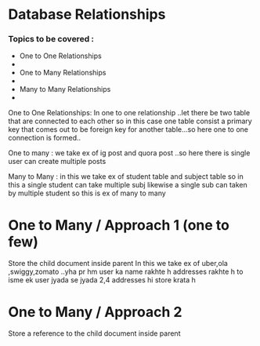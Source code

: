 # Database Relationships
<h3>Topics to be covered :</h3>
<ul>
<li>One to One Relationships<li>
<li>One to Many Relationships<li>
<li>Many to Many Relationships<li>
</ul>

One to One Relationships: In one to one relationship ..let there be two table that are connected to each other so in this case one table consist a primary key that comes out to be foreign key for another table...so here one to one connection is formed..
 
 One to many : we take ex of ig post and quora post ..so here there is single user can create multiple posts 

 Many to Many : in this we take ex of student table and subject table so in this a single student can take multiple subj likewise a single sub can taken by multiple student so this is ex of many to many 

 # One to Many / Approach 1 (one to few)
 Store the child document inside parent
In this we take ex of uber,ola ,swiggy,zomato ..yha pr hm user ka name rakhte h addresses rakhte h to isme ek user jyada se jyada 2,4 addresses hi store krata h
 # One to Many / Approach 2
 Store a reference to the child document inside parent